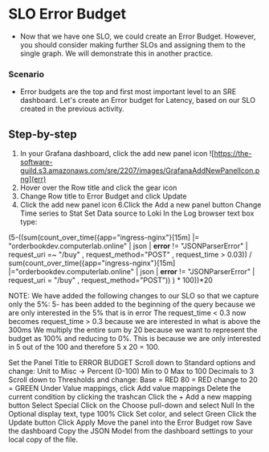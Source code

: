 # SLO Error Budget

- Now that we have one SLO, we could create an Error Budget. However, you should consider making further SLOs and assigning them to the single graph. We will demonstrate this in another practice.

### Scenario
- Error budgets are the top and first most important level to an SRE dashboard. Let's create an Error budget for Latency, based on our SLO created in the previous activity.

## Step-by-step
1. In your Grafana dashboard, click the add new panel icon
![https://the-software-guild.s3.amazonaws.com/sre/2207/images/GrafanaAddNewPanelIcon.png](err)
3. Hover over the Row title and click the gear icon
4. Change Row title to Error Budget and click Update
5. Click the add new panel icon
6.Click the Add a new panel button
Change Time series to Stat
Set Data source to Loki
In the Log browser text box type:

(5-((sum(count_over_time({app="ingress-nginx"}[15m] |= "orderbookdev.computerlab.online" | json | __error__ != "JSONParserError" | request_uri =~ "/buy" , request_method="POST" , request_time > 0.03)) / sum(count_over_time({app="ingress-nginx"}[15m] |="orderbookdev.computerlab.online" | json | __error__ != "JSONParserError" | request_uri = "/buy" , request_method="POST")) ) * 100))*20
  
NOTE: We have added the following changes to our SLO so that we capture only the 5%:
5- has been added to the beginning of the query because we are only interested in the 5% that is in error
The request_time < 0.3 now becomes request_time > 0.3 because we are interested in what is above the 300ms
We multiply the entire sum by 20 because we want to represent the budget as 100% and reducing to 0%. This is because we are only interested in 5 out of the 100 and therefore 5 x 20 = 100. 

Set the Panel Title to ERROR BUDGET
Scroll down to Standard options and change:
Unit to Misc -> Percent (0-100)
Min to 0
Max to 100
Decimals to 3
Scroll down to Thresholds and change:
Base = RED
80 = RED change to 20 = GREEN
Under Value mappings, click Add value mappings
Delete the current condition by clicking the trashcan
Click the + Add a new mapping button
Select Special
Click on the Choose pull-down and select Null
In the Optional display text, type 100%
Click Set color, and select Green
Click the Update button
Click Apply
Move the panel into the Error Budget row
Save the dashboard
Copy the JSON Model from the dashboard settings to your local copy of the file.
